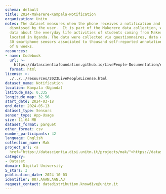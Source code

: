 ```yaml
---
schema: default
title: 2024-Makerere-Kampala-Notification
organization: Unitn
notes: The dataset measures when the phone receives a notification and when it is
  dismissed by the user.  It is part of the Makerere data collection, which contains
  data about the everyday life activities of students coming from Makerere University
  located in Uganda. The data were collected via questionnaires, data coming from
  30 smartphone sensors associated to thousand self-reported annotations over a period
  of 8 weeks.
resources:
- name: Codebook
  url: >-
    https://datascientiafoundation.github.io/LivePeople-Documentation/codebooks/2024-MAK-Kampala-notification.html
  format: html
license: >-
  ./../../resources/2023LivePeopleLicense.html
dataset_name: Notification
location: Kampala (Uganda)
latitude_map: 0.335
longitude_map: 32.56
start_date: 2024-03-18
end_date: 2024-05-13
dataset_type: Sensors
sensor_type: App-Usage
size: 11.64 MB
dataset_format: parquet
other_format: csv
number_participants: 42
language: English
collection_name: Mak
project_url: <a 
  href="https://datascientia.disi.unitn.it/projects/mak/">https://datascientia.disi.unitn.it/projects/mak/</a>
category:
- Dataset
domain: Digital University
5_stars: 3
publication_date: 2024-10-03
identifier: 007.AAAN.AAN.AJ
request_contact: datadistribution.knowdive@unitn.it
---
```

